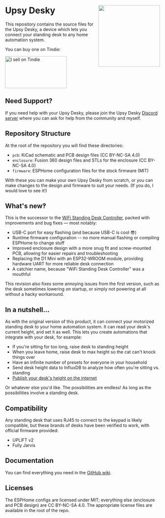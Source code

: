 # Upsy Desky <img src="https://user-images.githubusercontent.com/2646487/186949382-4a173c5d-bfba-4284-a676-22c7121c7456.png" width="200" align="right">

This repository contains the source files for the Upsy Desky, a device which lets you connect your standing desk to any home automation system.

You can buy one on Tindie:

<a href="https://www.tindie.com/products/tjhorner/upsy-desky/?ref=offsite_badges&utm_source=sellers_tjhorner&utm_medium=badges&utm_campaign=badge_large"><img src="https://d2ss6ovg47m0r5.cloudfront.net/badges/tindie-larges.png" alt="I sell on Tindie" width="200" height="104"></a>

## Need Support?

If you need help with your Upsy Desky, please join the Upsy Desky [Discord server](https://discord.gg/ZHfXKQrSxF) where you can ask for help from the community and myself.

## Repository Structure

At the root of the repository you will find these directories:

- `pcb`: KiCad schematic and PCB design files (CC BY-NC-SA 4.0)
- `enclosure`: Fusion 360 design files and STLs for the enclosure (CC BY-NC-SA 4.0)
- `firmware`: ESPHome configuration files for the stock firmware (MIT)

With these you can make your own Upsy Desky from scratch, or you can make changes to the design and firmware to suit your needs. (If you do, I would love to see it!)

## What's new‽

This is the successor to the [WiFi Standing Desk Controller](https://github.com/tjhorner/wifi-desk-controller), packed with improvements and bug fixes — most notably:

- USB-C port for easy flashing (and because USB-C is cool 😎)
- Runtime firmware configuration -- no more manual flashing or compiling ESPHome to change stuff
- Improved enclosure design with a more snug fit and screw-mounted PCB, allowing for easier repairs and troubleshooting
- Replacing the D1 Mini with an ESP32-WROOM module, providing hardware UART for more reliable desk connection
- A catchier name, because "WiFi Standing Desk Controller" was a mouthful

This revision also fixes some annoying issues from the first version, such as the desk sometimes lowering on startup, or simply not powering at all without a hacky workaround.

## In a nutshell...

As with the original version of this product, it can connect your motorized standing desk to your home automation system. It can read your desk's current height, and set it as well. This lets you create automations that integrate with your desk, for example:

- If you're sitting for too long, raise desk to standing height
- When you leave home, raise desk to max height so the cat can't knock things over
- Have an infinite number of presets for everyone in your household
- Send desk height data to InfluxDB to analyze how often you're sitting vs. standing
- [Publish your desk's height on the internet](https://tjhorner.dev/sitting-or-standing/)

Or whatever else you'd like. The possibilities are endless! As long as the possibilities involve a standing desk.

## Compatibility

Any standing desk that uses RJ45 to connect to the keypad is likely compatible, but these brands of desks have been verified to work, with official firmware provided:

- UPLIFT v2
- Fully Jarvis

## Documentation

You can find everything you need in the [GitHub wiki](https://github.com/tjhorner/upsy-desky/wiki/Getting-Started).

## Licenses

The ESPHome configs are licensed under MIT; everything else (enclosure and PCB design) are CC BY-NC-SA 4.0. The appropriate license files are available in the root of the repo.
